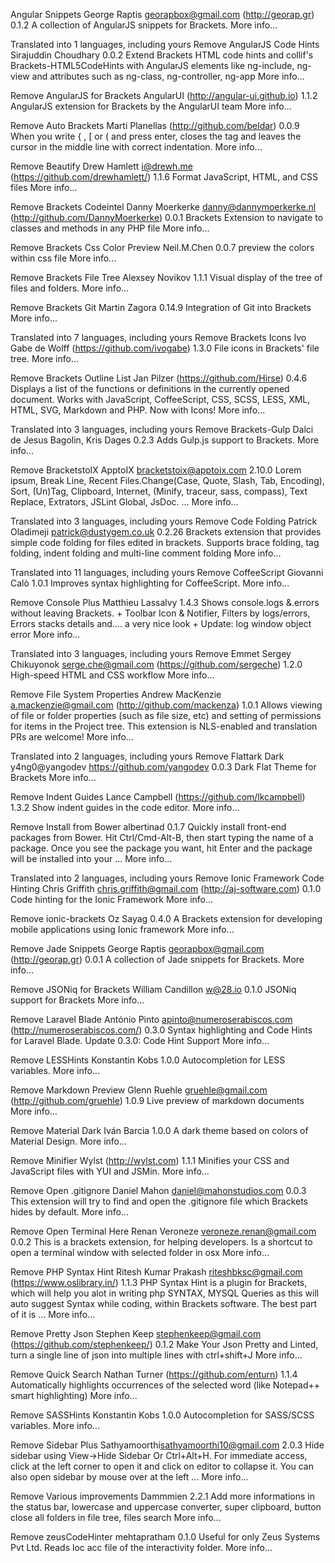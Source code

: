 Angular Snippets
George Raptis <georapbox@gmail.com> (http://georap.gr)
0.1.2	 A collection of AngularJS snippets for Brackets.
More info...


Translated into 1 languages, including yours	Remove
AngularJS Code Hints
Sirajuddin Choudhary
0.0.2	 Extend Brackets HTML code hints and collif's Brackets-HTML5CodeHints with AngularJS elements like ng-include, ng-view and attributes such as ng-class, ng-controller, ng-app
More info...

Remove
AngularJS for Brackets
AngularUI (http://angular-ui.github.io)
1.1.2	 AngularJS extension for Brackets by the AngularUI team
More info...

Remove
Auto Brackets
Marti Planellas (http://github.com/beldar)
0.0.9	 When you write { , [ or ( and press enter, closes the tag and leaves the cursor in the middle line with correct indentation.
More info...

Remove
Beautify
Drew Hamlett i@drewh.me (https://github.com/drewhamlett/)
1.1.6	 Format JavaScript, HTML, and CSS files
More info...

Remove
Brackets Codeintel
Danny Moerkerke <danny@dannymoerkerke.nl> (http://github.com/DannyMoerkerke)
0.0.1	 Brackets Extension to navigate to classes and methods in any PHP file
More info...

Remove
Brackets Css Color Preview
Neil.M.Chen
0.0.7	 preview the colors within css file
More info...

Remove
Brackets File Tree
Alexsey Novikov
1.1.1	 Visual display of the tree of files and folders.
More info...

Remove
Brackets Git
Martin Zagora
0.14.9	 Integration of Git into Brackets
More info...


Translated into 7 languages, including yours	Remove
Brackets Icons
Ivo Gabe de Wolff (https://github.com/ivogabe)
1.3.0	 File icons in Brackets' file tree.
More info...

Remove
Brackets Outline List
Jan Pilzer (https://github.com/Hirse)
0.4.6	 Displays a list of the functions or definitions in the currently opened document. Works with JavaScript, CoffeeScript, CSS, SCSS, LESS, XML, HTML, SVG, Markdown and PHP. Now with Icons!
More info...


Translated into 3 languages, including yours	Remove
Brackets-Gulp
Dalci de Jesus Bagolin, Kris Dages
0.2.3	 Adds Gulp.js support to Brackets.
More info...

Remove
BracketstoIX
ApptoIX <bracketstoix@apptoix.com>
2.10.0	 Lorem ipsum, Break Line, Recent Files.Change(Case, Quote, Slash, Tab, Encoding), Sort, (Un)Tag, Clipboard, Internet, (Minify, traceur, sass, compass), Text Replace, Extrators, JSLint Global, JsDoc. ...
More info...


Translated into 3 languages, including yours	Remove
Code Folding
Patrick Oladimeji <patrick@dustygem.co.uk>
0.2.26	 Brackets extension that provides simple code folding for files edited in brackets. Supports brace folding, tag folding, indent folding and multi-line comment folding
More info...


Translated into 11 languages, including yours	Remove
CoffeeScript
Giovanni Calò
1.0.1	 Improves syntax highlighting for CoffeeScript.
More info...

Remove
Console Plus
Matthieu Lassalvy
1.4.3	 Shows console.logs &.errors without leaving Brackets. + Toolbar Icon & Notifier, Filters by logs/errors, Errors stacks details and.... a very nice look + Update: log window object error
More info...


Translated into 3 languages, including yours	Remove
Emmet
Sergey Chikuyonok <serge.che@gmail.com> (https://github.com/sergeche)
1.2.0	 High-speed HTML and CSS workflow
More info...

Remove
File System Properties
Andrew MacKenzie <a.mackenzie@gmail.com> (http://github.com/mackenza)
1.0.1	 Allows viewing of file or folder properties (such as file size, etc) and setting of permissions for items in the Project tree. This extension is NLS-enabled and translation PRs are welcome!
More info...


Translated into 2 languages, including yours	Remove
Flattark Dark
y4ng0@yangodev <https://github.com/yangodev>
0.0.3	 Dark Flat Theme for Brackets
More info...

Remove
Indent Guides
Lance Campbell (https://github.com/lkcampbell)
1.3.2	 Show indent guides in the code editor.
More info...

Remove
Install from Bower
albertinad
0.1.7	 Quickly install front-end packages from Bower. Hit Ctrl/Cmd-Alt-B, then start typing the name of a package. Once you see the package you want, hit Enter and the package will be installed into your ...
More info...


Translated into 2 languages, including yours	Remove
Ionic Framework Code Hinting
Chris Griffith <chris.griffith@gmail.com> (http://aj-software.com)
0.1.0	 Code hinting for the Ionic Framework
More info...

Remove
ionic-brackets
Oz Sayag
0.4.0	 A Brackets extension for developing mobile applications using Ionic framework
More info...

Remove
Jade Snippets
George Raptis <georapbox@gmail.com> (http://georap.gr)
0.0.1	 A collection of Jade snippets for Brackets.
More info...

Remove
JSONiq for Brackets
William Candillon <w@28.io>
0.1.0	 JSONiq support for Brackets
More info...

Remove
Laravel Blade
António Pinto <apinto@numeroserabiscos.com> (http://numeroserabiscos.com/)
0.3.0	 Syntax highlighting and Code Hints for Laravel Blade. Update 0.3.0: Code Hint Support
More info...

Remove
LESSHints
Konstantin Kobs
1.0.0	 Autocompletion for LESS variables.
More info...

Remove
Markdown Preview
Glenn Ruehle <gruehle@gmail.com> (http://github.com/gruehle)
1.0.9	 Live preview of markdown documents
More info...

Remove
Material Dark
Iván Barcia
1.0.0	 A dark theme based on colors of Material Design.
More info...

Remove
Minifier
Wylst (http://wylst.com)
1.1.1	 Minifies your CSS and JavaScript files with YUI and JSMin.
More info...

Remove
Open .gitignore
Daniel Mahon <daniel@mahonstudios.com>
0.0.3	 This extension will try to find and open the .gitignore file which Brackets hides by default.
More info...

Remove
Open Terminal Here
Renan Veroneze <veroneze.renan@gmail.com>
0.0.2	 This is a brackets extension, for helping developers. Is a shortcut to open a terminal window with selected folder in osx
More info...

Remove
PHP Syntax Hint
Ritesh Kumar Prakash <riteshbksc@gmail.com> (https://www.oslibrary.in/)
1.1.3	 PHP Syntax Hint is a plugin for Brackets, which will help you alot in writing php SYNTAX, MYSQL Queries as this will auto suggest Syntax while coding, within Brackets software. The best part of it is ...
More info...

Remove
Pretty Json
Stephen Keep <stephenkeep@gmail.com> (https://github.com/stephenkeep/)
0.1.2	 Make Your Json Pretty and Linted, turn a single line of json into multiple lines with ctrl+shift+J
More info...

Remove
Quick Search
Nathan Turner (https://github.com/enturn)
1.1.4	 Automatically highlights occurrences of the selected word (like Notepad++ smart highlighting)
More info...

Remove
SASSHints
Konstantin Kobs
1.0.0	 Autocompletion for SASS/SCSS variables.
More info...

Remove
Sidebar Plus
Sathyamoorthi<sathyamoorthi10@gmail.com>
2.0.3	 Hide sidebar using View->Hide Sidebar Or Ctrl+Alt+H. For immediate access, click at the left corner to open it and click on editor to collapse it. You can also open sidebar by mouse over at the left ...
More info...

Remove
Various improvements
Dammmien
2.2.1	 Add more informations in the status bar, lowercase and uppercase converter, super clipboard, button close all folders in file tree, files search
More info...

Remove
zeusCodeHinter
mehtapratham
0.1.0	 Useful for only Zeus Systems Pvt Ltd. Reads loc acc file of the interactivity folder.
More info...